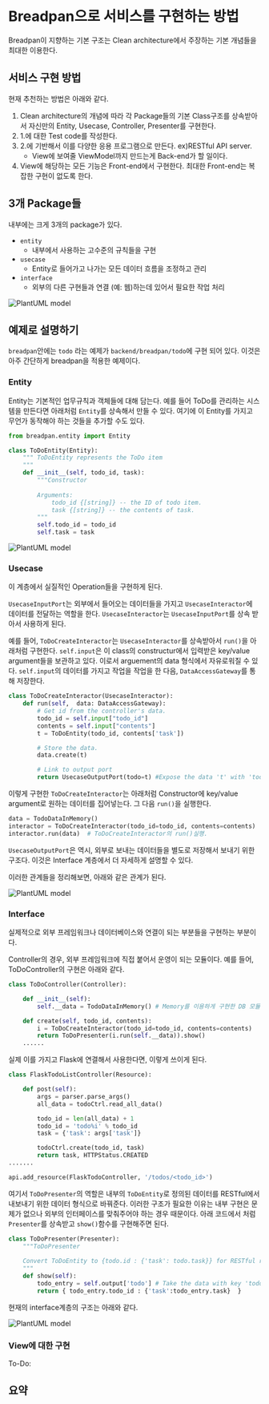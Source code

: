 Breadpan으로 서비스를 구현하는 방법
===========

Breadpan이 지향하는 기본 구조는 Clean architecture에서 주장하는 기본 개념들을 최대한 이용한다. 

서비스 구현 방법
-----

현재 추천하는 방법은 아래와 같다. 
1. Clean architecture의 개념에 따라 각 Package들의 기본 Class구조를 상속받아서 자신만의 Entity, Usecase, Controller, Presenter를 구현한다. 
2. 1.에 대한 Test code를 작성한다. 
3. 2.에 기반해서 이를 다양한 응용 프로그램으로 만든다. ex)RESTful API server.
    - View에 보여줄 ViewModel까지 만드는게 Back-end가 할 일이다. 
4. View에 해당하는 모든 기능은 Front-end에서 구현한다. 최대한 Front-end는 복잡한 구현이 없도록 한다. 


3개 Package들
------

내부에는 크게 3개의 package가 있다. 
* ```entity```
    - 내부에서 사용하는 고수준의 규칙들을 구현
* ```usecase```
    - Entity로 들어가고 나가는 모든 데이터 흐름을 조정하고 관리 
* ```interface```
    - 외부의 다른 구현들과 연결 (예: 웹)하는데 있어서 필요한 작업 처리  

![PlantUML model](http://www.plantuml.com/plantuml/png/TP3DJWCX4CVlF0Kl04_Ga1e_ZAVsui7Zb8wcaONDp92cKTzTS34RXUvjV_FdDnzR5Y39Kr0-0BD-IPbsvtW70WTWv8Rh_uttoFm8WcUuA3M3VuStr0T2ECuGBKOvoKLlDWy44pgdFvGkttt3nWmiNmDFPlJ0-4VqOtfU2aznph9F9DNPz5VgdyQiL930IwAQxQasnltINPQc66V7ozHiJvSXkhCEDp_L3g_WyTyHzuICjLParWwdl4rHA8LGCiPrjxJT2jsJjKSPROlncAVm3G00?switch)

[//]: # ( ```plantuml                                         )
[//]: # ( @startuml                                           )
[//]: # ( class YourOwnDatabases                              )
[//]: # ( class DataAccessGateway                             ) 
[//]: # ( package breadpan.entity <<Frame>> {                 )  
[//]: # (     Entity <-- DataAccessGateway                    ) 
[//]: # ( }                                                   )
[//]: # (                                                     )  
[//]: # ( package breadpan.usecase <<Frame>> {                 )
[//]: # (                                                      )
[//]: # (     UsecaseInputPort <-- Entity                      )
[//]: # (     UsecaseInputPort <|-- UsecaseInteractor          )
[//]: # (     UsecaseInteractor --> UsecaseOutputPort          )
[//]: # (     UsecaseInteractor <-- DataAccessGateway          )
[//]: # (     DataAccessGateway <|-- YourOwnDatabases          )
[//]: # (                                                      )
[//]: # ( }                                                    )
[//]: # ( package breadpan.interface <<Frame>> {                )
[//]: # (   Presenter <|.. UsecaseOutputPort                     )
[//]: # (   Controller -> breadpan.usecase.UsecaseInteractor    )
[//]: # (   Controller -> Presenter                             )
[//]: # ( }                                                     ) 
[//]: # ( @enduml                                               )
[//]: # ( ```                                                   ) 

예제로 설명하기
---------

 ```breadpan```안에는 ```todo``` 라는 예제가 ```backend/breadpan/todo```에 구현 되어 있다. 이것은 아주 간단하게 breadpan을 적용한 예제이다. 


### Entity

 Entity는 기본적인 업무규칙과 객체들에 대해 담는다. 예를 들어 ToDo를 관리하는 시스템을 만든다면 아래처럼 ```Entity```를 상속해서 만들 수 있다. 여기에 이 Entity를 가지고 무언가 동작해야 하는 것들을 추가할 수도 있다. 
 
```python
from breadpan.entity import Entity

class ToDoEntity(Entity):
    """ ToDoEntity represents the ToDo item
    """
    def __init__(self, todo_id, task):
        """Constructor 
        
        Arguments:
            todo_id {[string]} -- the ID of todo item. 
            task {[string]} -- the contents of task.
        """
        self.todo_id = todo_id
        self.task = task
```

![PlantUML model](http://www.plantuml.com/plantuml/png/SoWkIImgAStDuU8gI4pEJanFLKWgIarCAKZCqqlDAyaigLImiN4hIinDjRDJK7O10uLgBWKWG5EdvmfLhgkhu99OakYOd9nQNEoUM99QdbZ9LOimloG_9H_3R09crW0D3G7g0_F1fZcavgK0dGq0) 

[//]: # ( ```plantuml                                          )
[//]: # ( @startuml                                            )
[//]: # (                                                      )
[//]: # ( package breadpan.entity <<Frame>> #DDDDDD {          )
[//]: # (     breadpan.entity.Entity <-- DataAccessGateway     )
[//]: # ( }                                                    )
[//]: # (                                                      )
[//]: # (                                                      )
[//]: # ( package todo.entity <<Frame>> {                      )         
[//]: # (     breadpan.entity.Entity <|-- TodoEntity           )    
[//]: # ( }                                                    ) 
[//]: # (                                                      ) 
[//]: # ( @enduml                                              )        
[//]: # ( ```                                                  )        


### Usecase

이 계층에서 실질적인 Operation들을 구현하게 된다. 

`UsecaseInputPort`는 외부에서 들어오는 데이터들을 가지고 `UsecaseInteractor`에 데이터를 전달하는 역할을 한다. `UsecaseInteractor`는 `UsecaseInputPort`를 상속 받아서 사용하게 된다. 

예를 들어, `ToDoCreateInteractor`는 `UsecaseInteractor`를 상속받아서 `run()`을 아래처럼 구현한다. `self.input`은 이 class의 constructur에서 입력받은 key/value argument들을 보관하고 있다. 이로서 arguement의 data 형식에서 자유로워질 수 있다.  `self.input`의 데이터를 가지고 작업을 작업을 한 다음, `DataAccessGateway`를 통해 저장한다.  
```python
class ToDoCreateInteractor(UsecaseInteractor):
    def run(self,  data: DataAccessGateway):        
        # Get id from the controller's data. 
        todo_id = self.input["todo_id"]
        contents = self.input["contents"]
        t = ToDoEntity(todo_id, contents['task'])

        # Store the data. 
        data.create(t)

        # Link to output port
        return UsecaseOutputPort(todo=t) #Expose the data 't' with 'todo' as key.
```

이렇게 구현한 `ToDoCreateInteractor`는 아래처럼 Constructor에 key/value argument로 원하는 데이터를 집어넣는다. 그 다음 `run()`을 실행한다.   

``` python
data = TodoDataInMemory() 
interactor = ToDoCreateInteractor(todo_id=todo_id, contents=contents)
interactor.run(data)  # ToDoCreateInteractor의 run()실행.
```

```UsecaseOutputPort```은 역시, 외부로 보내는 데이터들을 별도로 저장해서 보내기 위한 구조다. 이것은 Interface 계층에서 더 자세하게 설명할 수 있다. 

이러한 관계들을 정리해보면, 아래와 같은 관계가 된다. 


![PlantUML model](http://www.plantuml.com/plantuml/png/XP512i8m44NtEKN0dP2Ue9IAHUb2T54FCAQZY6rIaWbIrBkRDfOkAkriGiBxVp9_KajWoDKLQq0-u8QSTAaZPr62HHx7EmCr9Wb_CUuh0uADb6Zj7WYVqFBuBKJGt1MXkOB4gF3NZipL0MjjsbvQw4nl3G9Xte4WIPkWllZNiW4rT8tEuHovpc0PMxHh79sqeLcte_jHV2t4tq_FJECLauJOXmtPZasd-QwolaBCiW9h-NG-xvMYAlswlW00) 

[//]: # ( ```plantuml                                                                       )
[//]: # ( @startuml                                                                         )
[//]: # (                                                                                   )
[//]: # ( package todo.usecase <<Frame>> {                                                  )                
[//]: # (     DataAccessGateway <|-- todo.interface.TodoDataInMemory                        )        
[//]: # (     ToDoCreateInteractor <|-- breadpan.usecase.UsecaseInteractor                  )            
[//]: # (     breadpan.usecase.UsecaseInteractor <|-- breadpan.usecase.UsecaseInputPort     )                 
[//]: # (     breadpan.usecase.UsecaseOuputPort *-- ToDoCreateInteractor                    )    
[//]: # (     ToDoCreateInteractor <-- DataAccessGateway                                    )        
[//]: # ( }                                                                                 )
[//]: # (                                                                                   )
[//]: # ( package breadpan.usecase <<Frame>> #DDDDDD{                                       )    
[//]: # (     class UsecaseInteractor                                                       )        
[//]: # ( }                                                                                 )    
[//]: # (                                                                                   )    
[//]: # ( @enduml                                                                           )    
[//]: # ( ```                                                                               )    

### Interface
 
 실제적으로 외부 프레임워크나 데이터베이스와 연결이 되는 부분들을 구현하는 부분이다. 
 
 Controller의 경우, 외부 프레임워크에 직접 붙어서 운영이 되는 모듈이다. 예를 들어, ToDoController의 구현은 아래와 같다. 

```python
class ToDoController(Controller):

    def __init__(self):
        self.__data = TodoDataInMemory() # Memory를 이용하게 구현한 DB 모듈.

    def create(self, todo_id, contents):
        i = ToDoCreateInteractor(todo_id=todo_id, contents=contents)
        return ToDoPresenter(i.run(self.__data)).show()
    ......
```
실제 이를 가지고 Flask에 연결해서 사용한다면, 이렇게 쓰이게 된다. 

```python
class FlaskTodoListController(Resource):

    def post(self):
        args = parser.parse_args()
        all_data = todoCtrl.read_all_data()

        todo_id = len(all_data) + 1
        todo_id = 'todo%i' % todo_id
        task = {'task': args['task']} 

        todoCtrl.create(todo_id, task)
        return task, HTTPStatus.CREATED
.......

api.add_resource(FlaskTodoController, '/todos/<todo_id>')
```

여기서 `ToDoPresenter`의 역할은 내부의 `ToDoEntity`로 정의된 데이터를 RESTful에서 내보내기 위한 데이터 형식으로 바꿔준다. 이러한 구조가 필요한 이유는 내부 구현은 문제가 없으나 외부의 인터페이스를 맞춰주어야 하는 경우 때문이다. 아래 코드에서 처럼 `Presenter`를 상속받고 `show()`함수를 구현해주면 된다. 

``` python
class ToDoPresenter(Presenter):
    """ToDoPresenter
    
    Convert ToDoEntity to {todo.id : {'task': todo.task}} for RESTful response as view. 
    """
    def show(self):
        todo_entry = self.output['todo'] # Take the data with key 'todo' TodoController exposed.
        return { todo_entry.todo_id : {'task':todo_entry.task}  }
```

현재의 interface계층의 구조는 아래와 같다. 

![PlantUML model](http://www.plantuml.com/plantuml/png/RP11pe8m48NtFSKa_nfEG0X_91eN9Ywum5X6OomTCXrZ27ftGGqqOdVzEk_rpIk2ekYrSSQqQ2zu8b2kEJrx9JcY9SYojM13UGuz681gU2rHSUjtrB1qaDsJ14RoRos5i46b6tR3v448wnRzx9NkXGADjxUguf9dz5koOg_2piMQcHdu0f3aYuYVeUZpXSrZMZ_EiApWhtoTtW1OXo70P3gHACjeMv2lXtgV) 

[//]: # ( ```plantuml                                          )                        
[//]: # ( @startuml                                            )                                     
[//]: # (                                                      )             
[//]: # ( package todo.interface <<Frame>> {                   )                                            
[//]: # (   TodoDataInMemory <|-- DataAccessGateway            )                                           
[//]: # (   breadpan.interface.Presenter <|-- ToDoPresenter    )                                               
[//]: # (   breadpan.interface.Controller <|-- ToDoController  )                                                 
[//]: # (   ToDoController -> TodoDataInMemory                 )                                                           
[//]: # (   ToDoPresenter <- ToDoController                    )                                                     
[//]: # ( }                                                    )                                               
[//]: # (                                                      )             
[//]: # ( package breadpan.interface <<Frame>> #DDDDDD{        )                     
[//]: # (   class Presenter                                    )         
[//]: # (   class Controller                                   )     
[//]: # ( }                                                    )             
[//]: # (                                                      )             
[//]: # ( @enduml                                              )             
[//]: # ( ```                                                  )                     

### View에 대한 구현 
To-Do:


## 요약
